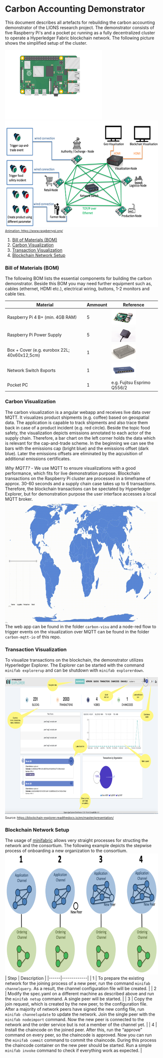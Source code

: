 # Carbon Accounting Demonstrator 

This document describes all artefacts for rebuilding the carbon accounting demonstrator of the LIONS research project. The demonstrator consists of five Raspberry Pi's and a pocket pc running as a fully decentralized cluster to operate a Hyperledger Fabric blockchain network. The following picture shows the simplified setup of the cluster.


<a href="https://www.raspberrypi.com/products/raspberry-pi-4-model-b/"> <img src="./pictures/pi-plug-in.gif" width="320" height="230"/><img src="./pictures/cluster.png" width="650" height="350"/></br><font size="1">Animation: https://www.raspberrypi.org/ </font>


1. [Bill of Materials (BOM)](#bill-of-materials-bom)
2. [Carbon Visualization](#carbon-visualization)
3. [Transaction Visualization](#transaction-visualization)
4. [Blockchain Network Setup](#blockchain-network-setup)

### Bill of Materials (BOM)
The following BOM lists the essential components for building the carbon demonstrator. Beside this BOM you may need further equipment such as, cables (ethernet, HDMI etc.), electrical wiring, buttons, 1-2 monitors and cable ties.

| Material                                     | Ammount | Reference                                                                                                                                       |
|----------------------------------------------|---------|-------------------------------------------------------------------------------------------------------------------------------------------------|
| Raspberry Pi 4 B+ (min. 4GB RAM)             | 5       | <a href="https://www.raspberrypi.com/products/raspberry-pi-4-model-b/"> <img src="./pictures/pi.jpeg" width="80" height="50"/> </a>           |
| Raspberry Pi Power Supply                    | 5       | <a href="https://www.raspberrypi.com/products/type-c-power-supply/"> <img src="./pictures/power.jpeg" width="80" height="50"/> </a>           |
| Box + Cover (e.g. eurobox 22L; 40x60x12,5cm) | 1       | <a href="https://www.surplus-systems.de/produkte/euronormboxen/"> <img src="./pictures/box.png" width="80" height="50"/> </a>                 |
| Network Switch 8xports                       | 1       | <a href="https://www.netgear.com/de/business/wired/switches/unmanaged/gs108/"> <img src="./pictures/switch.png" width="80" height="50"/> </a> |
| Pocket PC                                    | 1       | e.g. Fujitsu Esprimo Q556/2                                                                                                                     |

### Carbon Visualization
The carbon visualization is a angular webapp and receives live data over MQTT. It visualizes product shipments (e.g. coffee) based on geospatial data. The application is capable to track shipments and also trace them back in case of a product incident (e.g. red circle). Beside the topic food safety, the visualization depicts emissions annotated to each actor of the supply chain. Therefore, a bar chart on the left corner holds the data which is relevant for the cap-and-trade scheme. In the beginning we can see the bars with the emissions cap (bright blue) and the emissions offset (dark blue). Later the emissions offsets are eliminated by the aqcuisition of additional emissions certificates. </br> 

*Why MQTT?* - We use MQTT to ensure visualizations with a good performance, which fits for live demonstration purpose. Blockchain transactions on the Raspberry Pi cluster are processed in a timeframe of approx. 30-60 seconds and a supply chain case takes up to 6 transactions. Therefore, the blockchain transactions can be spectated by Hyperledger Explorer, but for demonstration purpose the user interface accesses a local MQTT broker.</br>
<img src="./pictures/carbon_visu.gif" width="800" height="400"/></br>
The web app can be found in the folder `carbon-visu` and a node-red flow to trigger events on the visualization over MQTT can be found in the folder `carbon-mqtt-io` of this repo. </br>

### Transaction Visualization
To visualize transactions on the blockchain, the demonstrator utilizes Hyperledger Explorer. The Explorer can be started with the command `minifab explorerup` and can be shutdown with `minifab explorerdown`.

<img src="./pictures/explorer.png" width="900" height="450"/></br><font size="1">Source: https://blockchain-explorer.readthedocs.io/en/master/presentation/ </font>

### Blockchain Network Setup
The usage of [minifabric](https://github.com/hyperledger-labs/minifabric) allows very straight processes for structing the network and the consortium. The following example depicts the stepwise process of onboarding a new organization to the consortium.</br>
<img src="./pictures/nodes.png" width="800" height="400"/></br>
| Step | Description |
|------|-------------|
| 1    | To prepare the existing network for the joining process of a new peer, run the command `minifab channelquery`. As a result, the channel configuration file will be created.            |
| 2    | Modify the spec.yaml on a different machine as described above and run the `minifab netup` command. A single peer will be started.            |
| 3    | Copy the join request, which is created by the new peer, to the configuration file. After a majority of network peers have signed the new config file, run `minifab channelupdate` to update the network. Join the single peer with the `minifab nodeimport` command. Now the new peer is connected to the network and the order service but is not a member of the channel yet.            |
| 4    | Install the chaincode on the joined peer. After this, run the “approve” command on every peer, so the chaincode is approved. Now you can run the `minifab commit` command to commit the chaincode. During this process the chaincode container on the new peer should be started. Run a simple `minifab invoke` command to check if everything work as expected.            |

